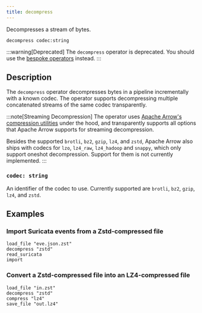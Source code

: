 ```yaml
---
title: decompress
---
```


Decompresses a stream of bytes.

```tql
decompress codec:string
```

:::warning[Deprecated]
The `decompress` operator is deprecated. You should use the
[bespoke operators](/references/operators#encode--decode) instead.
:::

## Description

The `decompress` operator decompresses bytes in a pipeline incrementally with a
known codec. The operator supports decompressing multiple concatenated streams
of the same codec transparently.

:::note[Streaming Decompression]
The operator uses [Apache Arrow's compression
utilities][apache-arrow-compression] under the hood, and transparently supports
all options that Apache Arrow supports for streaming decompression.

Besides the supported `brotli`, `bz2`, `gzip`, `lz4`, and `zstd`, Apache Arrow
also ships with codecs for `lzo`, `lz4_raw`, `lz4_hadoop` and `snappy`, which
only support oneshot decompression. Support for them is not currently
implemented.
:::

[apache-arrow-compression]: https://arrow.apache.org/docs/cpp/api/utilities.html#compression

### `codec: string`

An identifier of the codec to use. Currently supported are `brotli`, `bz2`,
`gzip`, `lz4`, and `zstd`.

## Examples

### Import Suricata events from a Zstd-compressed file

```tql
load_file "eve.json.zst"
decompress "zstd"
read_suricata
import
```

### Convert a Zstd-compressed file into an LZ4-compressed file

```tql
load_file "in.zst"
decompress "zstd"
compress "lz4"
save_file "out.lz4"
```
